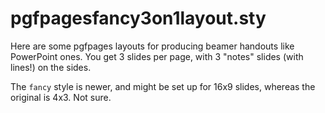# pgfpagesfancy3on1layout.sty

Here are some pgfpages layouts for producing beamer handouts like PowerPoint ones.
You get 3 slides per page, with 3 "notes" slides (with lines!) on the sides.

The `fancy` style is newer, and might be set up for 16x9 slides, whereas the original
is 4x3.  Not sure.  